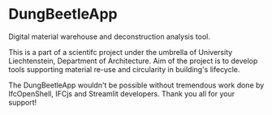 # DungBeetleApp
Digital material warehouse and deconstruction analysis tool.

This is a part of a scientifc project under the umbrella of University Liechtenstein, Department of Architecture.
Aim of the project is to develop tools supporting material re-use and circularity in building's lifecycle. 

The DungBeetleApp wouldn't be possible without tremendous work done by IfcOpenShell, IFCjs and Streamlit developers. 
Thank you all for your support!
